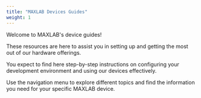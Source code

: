 ```yaml
---
title: "MAXLAB Devices Guides"
weight: 1
---
```


Welcome to MAXLAB's device guides!

These resources are here to assist you in setting up and getting the most out
of our hardware offerings.

You expect to find here step-by-step instructions on configuring your
development environment and using our devices effectively.

Use the navigation menu to explore different topics and find the information
you need for your specific MAXLAB device.
